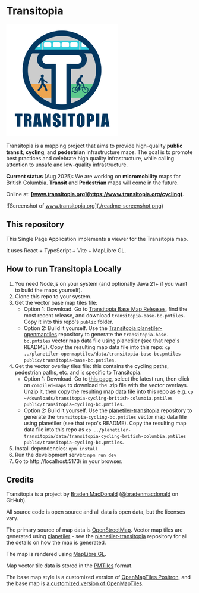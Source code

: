# Transitopia

<img src="./public/transitopia-logo.svg" alt="Transitopia Logo" height=300>

Transitopia is a mapping project that aims to provide high-quality **public transit**, **cycling**, and **pedestrian** infrastructure maps. The goal is to promote best practices and celebrate high quality infrastructure, while calling attention to unsafe and low-quality infrastructure.

**Current status** (Aug 2025): We are working on **micromobility** maps for British Columbia. **Transit** and **Pedestrian** maps will come in the future.

Online at: **[www.transitopia.org](https://www.transitopia.org/cycling)**.

![Screenshot of www.transitopia.org](./readme-screenshot.png)

## This repository

This Single Page Application implements a viewer for the Transitopia map.

It uses React + TypeScript + Vite + MapLibre GL.

## How to run Transitopia Locally

1. You need Node.js on your system (and optionally Java 21+ if you want to build the maps yourself).
2. Clone this repo to your system.
3. Get the vector base map tiles file:
   - Option 1: Download. Go to [Transitopia Base Map Releases](https://github.com/transitopia/planetiler-openmaptiles/releases), find the most recent release, and download `transitopia-base-bc.pmtiles`. Copy it into this repo's `public` folder.
   - Option 2: Build it yourself. Use the [Transitopia planetiler-openmaptiles](https://github.com/transitopia/planetiler-openmaptiles) repository to generate the `transitopia-base-bc.pmtiles` vector map data file using planetiler (see that repo's README). Copy the resulting map data file into this repo: `cp ../planetiler-openmaptiles/data/transitopia-base-bc.pmtiles public/transitopia-base-bc.pmtiles`.
4. Get the vector overlay tiles file: this contains the cycling paths, pedestrian paths, etc. and is specific to Transitopia.
   - Option 1: Download. Go to [this page](https://github.com/transitopia/planetiler-transitopia/actions/workflows/build_cycling.yml?query=event%3Aschedule), select the latest run, then click on `compiled-maps` to download the .zip file with the vector overlays. Unzip it, then copy the resulting map data file into this repo as e.g. `cp ~/downloads/transitopia-cycling-british-columbia.pmtiles public/transitopia-cycling-bc.pmtiles`.
   - Option 2: Build it yourself. Use the [planetiler-transitopia](https://github.com/transitopia/planetiler-transitopia) repository to generate the `transitopia-cycling-bc.pmtiles` vector map data file using planetiler (see that repo's README). Copy the resulting map data file into this repo as `cp ../planetiler-transitopia/data/transitopia-cycling-british-columbia.pmtiles public/transitopia-cycling-bc.pmtiles`.
5. Install dependencies: `npm install`
6. Run the development server: `npm run dev`
7. Go to http://localhost:5173/ in your browser.

## Credits

Transitopia is a project by [Braden MacDonald](https://www.bradenmacdonald.com) ([@bradenmacdonald](https://github.com/bradenmacdonald) on GitHub).

All source code is open source and all data is open data, but the licenses vary.

The primary source of map data is [OpenStreetMap](https://www.openstreetmap.org/). Vector map tiles are generated using [planetiler](https://github.com/onthegomap/planetiler) - see the [planetiler-transitopia](https://github.com/transitopia/planetiler-transitopia) repository for all the details on how the map is generated.

The map is rendered using [MapLibre GL](https://maplibre.org/).

Map vector tile data is stored in the [PMTiles](https://github.com/protomaps/PMTiles) format.

The base map style is a customized version of [OpenMapTiles Positron](https://github.com/openmaptiles/positron-gl-style), and the base map is [a customized version of OpenMapTiles](https://github.com/transitopia/planetiler-openmaptiles).
